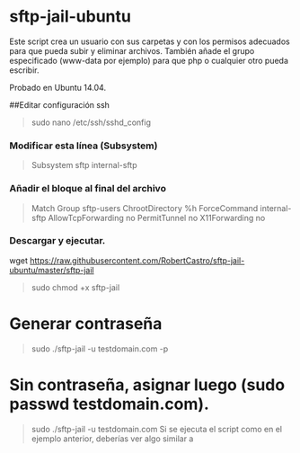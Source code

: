 # sftp-jail-ubuntu

Este script crea un usuario con sus carpetas y con los permisos adecuados para que pueda subir y eliminar archivos. También añade el grupo especificado (www-data por ejemplo) para que php o cualquier otro pueda escribir.

Probado en Ubuntu 14.04.

##Editar configuración ssh

> sudo nano /etc/ssh/sshd_config

### Modificar esta línea (Subsystem)
> Subsystem sftp internal-sftp 

### Añadir el bloque al final del archivo
>Match Group sftp-users
>    ChrootDirectory %h
>    ForceCommand internal-sftp
>    AllowTcpForwarding no
>    PermitTunnel no
>    X11Forwarding no

### Descargar y ejecutar.

wget https://raw.githubusercontent.com/RobertCastro/sftp-jail-ubuntu/master/sftp-jail


> sudo chmod +x sftp-jail

# Generar contraseña
> sudo ./sftp-jail -u testdomain.com -p

# Sin contraseña, asignar luego (sudo passwd testdomain.com). 
> sudo ./sftp-jail -u testdomain.com 
Si se ejecuta el script como en el ejemplo anterior, deberías ver algo similar a